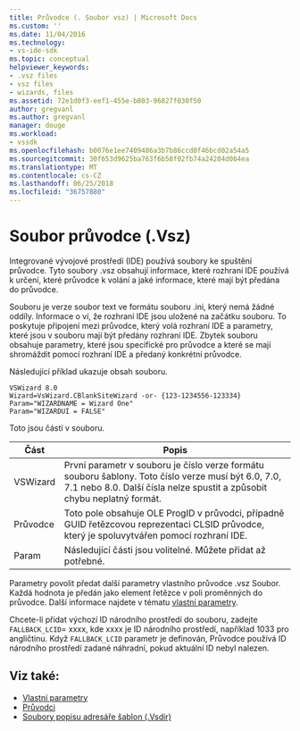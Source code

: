 ```yaml
---
title: Průvodce (. Soubor vsz) | Microsoft Docs
ms.custom: ''
ms.date: 11/04/2016
ms.technology:
- vs-ide-sdk
ms.topic: conceptual
helpviewer_keywords:
- .vsz files
- vsz files
- wizards, files
ms.assetid: 72e1d0f3-eef1-455e-b803-96827f030f50
author: gregvanl
ms.author: gregvanl
manager: douge
ms.workload:
- vssdk
ms.openlocfilehash: b0076e1ee7409486a3b7b86ccd0f46bcd02a54a5
ms.sourcegitcommit: 30f653d9625ba763f6b58f02fb74a24204d064ea
ms.translationtype: MT
ms.contentlocale: cs-CZ
ms.lasthandoff: 06/25/2018
ms.locfileid: "36757880"
---
```

# <a name="wizard-vsz-file"></a>Soubor průvodce (.Vsz)

Integrované vývojové prostředí (IDE) používá soubory ke spuštění průvodce. Tyto soubory .vsz obsahují informace, které rozhraní IDE používá k určení, které průvodce k volání a jaké informace, které mají být předána do průvodce.

Souboru je verze soubor text ve formátu souboru .ini, který nemá žádné oddíly. Informace o ví, že rozhraní IDE jsou uložené na začátku souboru. To poskytuje připojení mezi průvodce, který volá rozhraní IDE a parametry, které jsou v souboru mají být předány rozhraní IDE. Zbytek souboru obsahuje parametry, které jsou specifické pro průvodce a které se mají shromáždit pomocí rozhraní IDE a předaný konkrétní průvodce.

Následující příklad ukazuje obsah souboru.

```
VSWizard 8.0
Wizard=VsWizard.CBlankSiteWizard -or- {123-1234556-123334}
Param="WIZARDNAME = Wizard One"
Param="WIZARDUI = FALSE"
```

Toto jsou částí v souboru.

|Část|Popis|
|----------|-----------------|
|VSWizard|První parametr v souboru je číslo verze formátu souboru šablony. Toto číslo verze musí být 6.0, 7.0, 7.1 nebo 8.0. Další čísla nelze spustit a způsobit chybu neplatný formát.|
|Průvodce|Toto pole obsahuje OLE ProgID v průvodci, případně GUID řetězcovou reprezentaci CLSID průvodce, který je spoluvytvářen pomocí rozhraní IDE.|
|Param|Následující části jsou volitelné. Můžete přidat až potřebné.|

Parametry povolit předat další parametry vlastního průvodce .vsz Soubor. Každá hodnota je předán jako element řetězce v poli proměnných do průvodce. Další informace najdete v tématu [vlastní parametry](../../extensibility/internals/custom-parameters.md).

Chcete-li přidat výchozí ID národního prostředí do souboru, zadejte `FALLBACK_LCID`= xxxx, kde xxxx je ID národního prostředí, například 1033 pro angličtinu. Když `FALLBACK_LCID` parametr je definován, Průvodce používá ID národního prostředí zadané náhradní, pokud aktuální ID nebyl nalezen.

## <a name="see-also"></a>Viz také:

- [Vlastní parametry](../../extensibility/internals/custom-parameters.md)
- [Průvodci](../../extensibility/internals/wizards.md)
- [Soubory popisu adresáře šablon (.Vsdir)](../../extensibility/internals/template-directory-description-dot-vsdir-files.md)